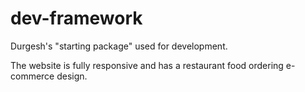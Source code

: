 dev-framework
===================

Durgesh's "starting package" used for development.

The website is fully responsive and has a restaurant food ordering e-commerce design.
